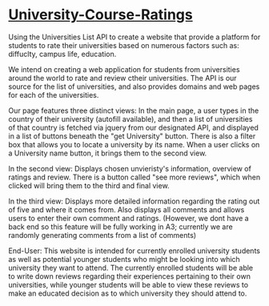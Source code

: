 # [University-Course-Ratings](https://dry-cliffs-90706.herokuapp.com/)

Using the Universities List API to create a website that provide a platform for students to rate their universities based on numerous factors such as: diffuclty, campus life, education.

We intend on creating a web application for students from universities around the world to rate and review ctheir universities. The API is our source for the list of universities, and also provides domains and web pages for each of the universities.

Our page features three distinct views: In the main page, a user types in the country of their university (autofill available), and then a list of universities of that country is fetched via jquery from our designated API, and displayed in a list of buttons beneath the "get University" button. There is also a filter box that allows you to locate a university by its name. When a user clicks on a University name button, it brings them to the second view.

In the second view: Displays chosen unvieristy's information, overview of ratings and review. There is a button called "see more reviews", which when clicked will bring them to the third and final view.

In the third view: Displays more detailed information regarding the rating out of five and where it comes from. Also displays all comments and allows users to enter their own comment and ratings. (However, we dont have a back end so this feature will be fully working in A3; currently we are randomly generating comments from a list of comments)

End-User:
This website is intended for currently enrolled university students as well as potential younger students who might be looking into which university they want to attend. The currently enrolled students will be able to write down reviews regarding their experiences pertaining to their own universities, while younger students will be able to view these reviews to make an educated decision as to which university they should attend to.
